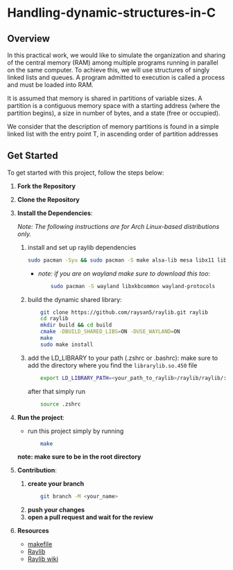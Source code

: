 # Handling-dynamic-structures-in-C

## Overview
In this practical work, we would like to simulate the organization and sharing of the central memory (RAM) among multiple programs running in parallel on the same computer. To achieve this, we will use structures of singly linked lists and queues. A program admitted to execution is called a process and must be loaded into RAM.

It is assumed that memory is shared in partitions of variable sizes. A partition is a contiguous memory space with a starting address (where the partition begins), a size in number of bytes, and a state (free or occupied).

We consider that the description of memory partitions is found in a simple linked list with the entry point T, in ascending order of partition addresses


## Get Started

To get started with this project, follow the steps below:

1. **Fork the Repository**

2. **Clone the Repository**

3. **Install the Dependencies**:

   *Note: The following instructions are for Arch Linux-based distributions only.*

    1. install and set up raylib dependencies
        ```bash
        sudo pacman -Syu && sudo pacman -S make alsa-lib mesa libx11 libxrandr libxi libxcursor libxinerama
        ```
        - *note: if you are on wayland make sure to download this too*:
            ```bash
                sudo pacman -S wayland libxkbcommon wayland-protocols
            ```
    2. build the dynamic shared library:
        ```bash
            git clone https://github.com/raysan5/raylib.git raylib
            cd raylib
            mkdir build && cd build
            cmake -DBUILD_SHARED_LIBS=ON -DUSE_WAYLAND=ON
            make
            sudo make install
        ```
    3. add the LD_LIBRARY to your path (.zshrc or .bashrc):
        make sure to add the directory where you find the `librarylib.so.450` file
        ```bash
            export LD_LIBRARY_PATH=<your_path_to_raylib>/raylib/raylib/:$LD_LIBRARY_PATH
        ```
        after that simply run 
        ```bash
            source .zshrc
        ```
4. **Run the project**:
    - run this project simply by running
        ```bash
            make
        ```
    **note: make sure to be in the root directory**

5. **Contribution**:
    1. **create your branch**
        ```bash
            git branch -M <your_name>
        ```
    2. **push your changes**
    3. **open a pull request and wait for the review**

6. **Resources**
    - [makefile](http://retis.sssup.it/~luca/makefiles.pdf)
    - [Raylib](https://www.raylib.com)
    - [Raylib wiki](https://github.com/raysan5/raylib/wiki/Working-on-GNU-Linux)